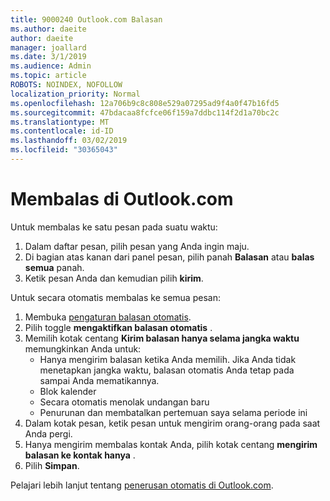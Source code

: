 ```yaml
---
title: 9000240 Outlook.com Balasan
ms.author: daeite
author: daeite
manager: joallard
ms.date: 3/1/2019
ms.audience: Admin
ms.topic: article
ROBOTS: NOINDEX, NOFOLLOW
localization_priority: Normal
ms.openlocfilehash: 12a706b9c8c808e529a07295ad9f4a0f47b16fd5
ms.sourcegitcommit: 47bdacaa8fcfce06f159a7ddbc114f2d1a70bc2c
ms.translationtype: MT
ms.contentlocale: id-ID
ms.lasthandoff: 03/02/2019
ms.locfileid: "30365043"
---
```

# <a name="replying-in-outlookcom"></a>Membalas di Outlook.com

Untuk membalas ke satu pesan pada suatu waktu:

1. Dalam daftar pesan, pilih pesan yang Anda ingin maju.
2. Di bagian atas kanan dari panel pesan, pilih panah **Balasan** atau **balas semua** panah.
3. Ketik pesan Anda dan kemudian pilih **kirim**.

Untuk secara otomatis membalas ke semua pesan:

1. Membuka [pengaturan balasan otomatis](https://outlook.live.com/mail/options/mail/automaticReplies/automaticRepliesOption).
2. Pilih toggle **mengaktifkan balasan otomatis** .
3. Memilih kotak centang **Kirim balasan hanya selama jangka waktu** memungkinkan Anda untuk:
    - Hanya mengirim balasan ketika Anda memilih. Jika Anda tidak menetapkan jangka waktu, balasan otomatis Anda tetap pada sampai Anda mematikannya.
    - Blok kalender
    - Secara otomatis menolak undangan baru
    - Penurunan dan membatalkan pertemuan saya selama periode ini
4. Dalam kotak pesan, ketik pesan untuk mengirim orang-orang pada saat Anda pergi.
5. Hanya mengirim membalas kontak Anda, pilih kotak centang **mengirim balasan ke kontak hanya** .
6. Pilih **Simpan**.

Pelajari lebih lanjut tentang [penerusan otomatis di Outlook.com](https://support.office.com/article/14614626-9855-48dc-a986-dec81d07b1a0).